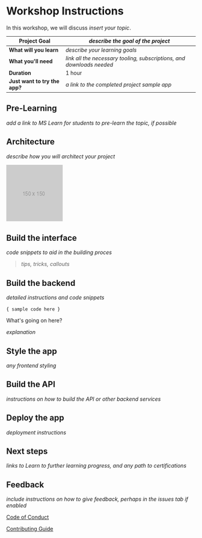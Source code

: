 # Workshop Instructions

In this workshop, we will discuss *insert your topic*.

| **Project Goal**              | *describe the goal of the project*                                    |
| ----------------------------- | --------------------------------------------------------------------- |
| **What will you learn**       | *describe your learning goals*                                        |
| **What you'll need**          | *link all the necessary tooling, subscriptions, and downloads needed* |
| **Duration**                  | 1 hour                                                                |
| **Just want to try the app?** | *a link to the completed project sample app*                          |

## Pre-Learning

*add a link to MS Learn for students to pre-learn the topic, if possible*

## Architecture

*describe how you will architect your project*

![preview image](images/placeholder.png)

## Build the interface

*code snippets to aid in the building proces*

> *tips, tricks, callouts*

## Build the backend

*detailed instructions and code snippets*

```
{ sample code here }
```

What's going on here? 

*explanation*

## Style the app

*any frontend styling*

## Build the API

*instructions on how to build the API or other backend services*


## Deploy the app

*deployment instructions*

## Next steps

*links to Learn to further learning progress, and any path to certifications*

## Feedback

*include instructions on how to give feedback, perhaps in the issues tab if enabled* 

[Code of Conduct](CODE_OF_CONDUCT.md)

[Contributing Guide](CONTRIBUTING.md)
